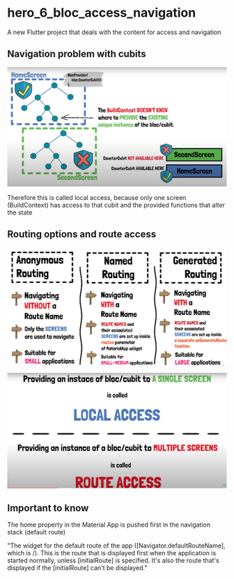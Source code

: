 # hero_6_bloc_access_navigation

A new Flutter project that deals with the content for access and navigation

## Navigation problem with cubits

![](2022-12-24-12-37-17.png)

Therefore this is called local access, because only one screen (BuildContext) has access to that cubit and the provided functions that alter the state 

## Routing options and route access

![](2022-12-24-13-09-55.png)

![](2022-12-24-13-06-29.png) 

## Important to know 

The home property in the Material App is pushed first in the navigation stack (default route)

"The widget for the default route of the app ([Navigator.defaultRouteName], which is /).
This is the route that is displayed first when the application is started normally, unless [initialRoute] is specified. It's also the route that's displayed if the [initialRoute] can't be displayed."